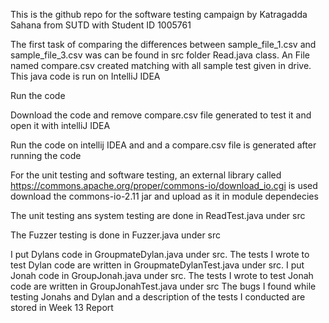 This is the github repo for the software testing campaign by Katragadda Sahana from SUTD with Student ID 1005761

The first task of comparing the differences between sample_file_1.csv and sample_file_3.csv was can be found in src folder Read.java class. An File named compare.csv 
created matching with all sample test given in drive. This java code is run on IntelliJ IDEA

Run the code

Download the code and remove compare.csv file generated to test it and open it with intelliJ IDEA

Run the code on intellij IDEA and and a compare.csv file is generated after running the code

For the unit testing and software testing, an external library called https://commons.apache.org/proper/commons-io/download_io.cgi is used
download the commons-io-2.11 jar and upload as it in module dependecies 

The unit testing ans system testing are done in ReadTest.java under src

The Fuzzer testing is done in Fuzzer.java under src

I put Dylans code in GroupmateDylan.java under src. The tests I wrote to test Dylan code are written in GroupmateDylanTest.java under src. 
I put Jonah code in GroupJonah.java under src. The tests I wrote to test Jonah code are written in GroupJonahTest.java under src
The bugs I found while testing Jonahs and Dylan and a description of the tests I conducted are stored in Week 13 Report
